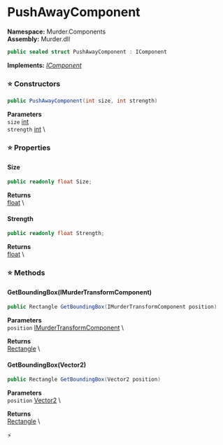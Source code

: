 # PushAwayComponent

**Namespace:** Murder.Components \
**Assembly:** Murder.dll

```csharp
public sealed struct PushAwayComponent : IComponent
```

**Implements:** _[IComponent](../..//Bang/Components/IComponent.html)_

### ⭐ Constructors
```csharp
public PushAwayComponent(int size, int strength)
```

**Parameters** \
`size` [int](https://learn.microsoft.com/en-us/dotnet/api/System.Int32?view=net-7.0) \
`strength` [int](https://learn.microsoft.com/en-us/dotnet/api/System.Int32?view=net-7.0) \

### ⭐ Properties
#### Size
```csharp
public readonly float Size;
```

**Returns** \
[float](https://learn.microsoft.com/en-us/dotnet/api/System.Single?view=net-7.0) \
#### Strength
```csharp
public readonly float Strength;
```

**Returns** \
[float](https://learn.microsoft.com/en-us/dotnet/api/System.Single?view=net-7.0) \
### ⭐ Methods
#### GetBoundingBox(IMurderTransformComponent)
```csharp
public Rectangle GetBoundingBox(IMurderTransformComponent position)
```

**Parameters** \
`position` [IMurderTransformComponent](../..//Murder/Components/IMurderTransformComponent.html) \

**Returns** \
[Rectangle](../..//Murder/Core/Geometry/Rectangle.html) \

#### GetBoundingBox(Vector2)
```csharp
public Rectangle GetBoundingBox(Vector2 position)
```

**Parameters** \
`position` [Vector2](../..//Murder/Core/Geometry/Vector2.html) \

**Returns** \
[Rectangle](../..//Murder/Core/Geometry/Rectangle.html) \



⚡